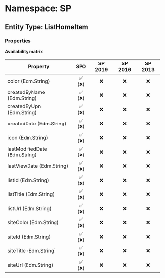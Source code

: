 # Namespace: SP

## Entity Type: ListHomeItem

### Properties

**Availability matrix**

Property | SPO | SP 2019 | SP 2016 | SP 2013
----------|:---:|:-------:|:-------:|:-------:
color (Edm.String) | ✅ (❌) | ❌ | ❌ | ❌
createdByName (Edm.String) | ✅ (❌) | ❌ | ❌ | ❌
createdByUpn (Edm.String) | ✅ (❌) | ❌ | ❌ | ❌
createdDate (Edm.String) | ✅ (❌) | ❌ | ❌ | ❌
icon (Edm.String) | ✅ (❌) | ❌ | ❌ | ❌
lastModifiedDate (Edm.String) | ✅ (❌) | ❌ | ❌ | ❌
lastViewDate (Edm.String) | ✅ (❌) | ❌ | ❌ | ❌
listId (Edm.String) | ✅ (❌) | ❌ | ❌ | ❌
listTitle (Edm.String) | ✅ (❌) | ❌ | ❌ | ❌
listUrl (Edm.String) | ✅ (❌) | ❌ | ❌ | ❌
siteColor (Edm.String) | ✅ (❌) | ❌ | ❌ | ❌
siteId (Edm.String) | ✅ (❌) | ❌ | ❌ | ❌
siteTitle (Edm.String) | ✅ (❌) | ❌ | ❌ | ❌
siteUrl (Edm.String) | ✅ (❌) | ❌ | ❌ | ❌